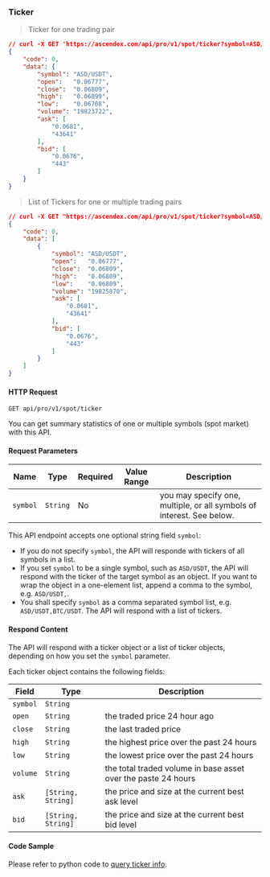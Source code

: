 ### Ticker

> Ticker for one trading pair

```json
// curl -X GET 'https://ascendex.com/api/pro/v1/spot/ticker?symbol=ASD/USDT'
{
    "code": 0,
    "data": {
        "symbol": "ASD/USDT",
        "open":   "0.06777",
        "close":  "0.06809",
        "high":   "0.06899",
        "low":    "0.06708",
        "volume": "19823722",
        "ask": [
            "0.0681",
            "43641"
        ],
        "bid": [
            "0.0676",
            "443"
        ]
    }
}
```

> List of Tickers for one or multiple trading pairs

```json
// curl -X GET "https://ascendex.com/api/pro/v1/spot/ticker?symbol=ASD/USDT,"
{
    "code": 0,
    "data": [
        {
            "symbol": "ASD/USDT",
            "open":   "0.06777",
            "close":  "0.06809",
            "high":   "0.06809",
            "low":    "0.06809",
            "volume": "19825870",
            "ask": [
                "0.0681",
                "43641"
            ],
            "bid": [
                "0.0676",
                "443"
            ]
        }
    ]
}
```

#### HTTP Request

`GET api/pro/v1/spot/ticker`

You can get summary statistics of one or multiple symbols (spot market) with this API. 

#### Request Parameters

Name       | Type      | Required | Value Range | Description
-----------| --------- | -------- | ----------- | ---------------
`symbol`   | `String`  |  No      |             | you may specify one, multiple, or all symbols of interest. See below.


This API endpoint accepts one optional string field `symbol`: 

* If you do not specify `symbol`, the API will responde with tickers of all symbols in a list. 
* If you set `symbol` to be a single symbol, such as `ASD/USDT`, the API will respond with the ticker of the target symbol as an object. 
  If you want to wrap the object in a one-element list, append a comma to the symbol, e.g. `ASD/USDT,`.
* You shall specify `symbol` as a comma separated symbol list, e.g. `ASD/USDT,BTC/USDT`. The API will respond with a list of tickers. 

#### Respond Content

The API will respond with a ticker object or a list of ticker objects, depending on how you set the `symbol` parameter. 

Each ticker object contains the following fields:

 Field      | Type                 | Description                                                                                 
----------- | -------------------- | --------------------- 
 `symbol`   |  `String`            | 
 `open`     |  `String`            | the traded price 24 hour ago
 `close`    |  `String`            | the last traded price
 `high`     |  `String`            | the highest price over the past 24 hours 
 `low`      |  `String`            | the lowest price over the past 24 hours 
 `volume`   |  `String`            | the total traded volume in base asset over the paste 24 hours
 `ask`      |  `[String, String]`  | the price and size at the current best ask level
 `bid`      |  `[String, String]`  | the price and size at the current best bid level

#### Code Sample

Please refer to python code to [query ticker info](https://github.com/ascendex/ascendex-pro-api-demo/blob/master/python/query_pub_ticker.py).
